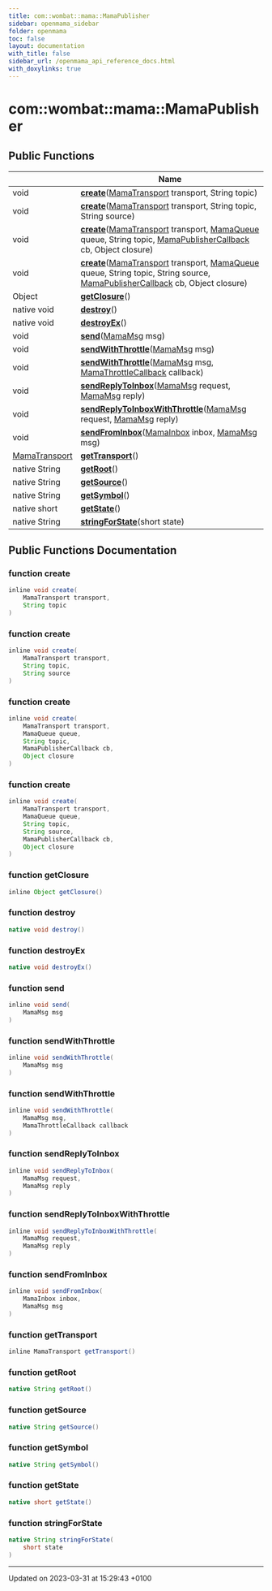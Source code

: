 ```yaml
---
title: com::wombat::mama::MamaPublisher
sidebar: openmama_sidebar
folder: openmama
toc: false
layout: documentation
with_title: false
sidebar_url: /openmama_api_reference_docs.html
with_doxylinks: true
---
```


# com::wombat::mama::MamaPublisher





## Public Functions

|                | Name           |
| -------------- | -------------- |
| void | **[create](classcom_1_1wombat_1_1mama_1_1MamaPublisher.html#function-create)**([MamaTransport](classcom_1_1wombat_1_1mama_1_1MamaTransport.html) transport, String topic) |
| void | **[create](classcom_1_1wombat_1_1mama_1_1MamaPublisher.html#function-create)**([MamaTransport](classcom_1_1wombat_1_1mama_1_1MamaTransport.html) transport, String topic, String source) |
| void | **[create](classcom_1_1wombat_1_1mama_1_1MamaPublisher.html#function-create)**([MamaTransport](classcom_1_1wombat_1_1mama_1_1MamaTransport.html) transport, [MamaQueue](classcom_1_1wombat_1_1mama_1_1MamaQueue.html) queue, String topic, [MamaPublisherCallback](interfacecom_1_1wombat_1_1mama_1_1MamaPublisherCallback.html) cb, Object closure) |
| void | **[create](classcom_1_1wombat_1_1mama_1_1MamaPublisher.html#function-create)**([MamaTransport](classcom_1_1wombat_1_1mama_1_1MamaTransport.html) transport, [MamaQueue](classcom_1_1wombat_1_1mama_1_1MamaQueue.html) queue, String topic, String source, [MamaPublisherCallback](interfacecom_1_1wombat_1_1mama_1_1MamaPublisherCallback.html) cb, Object closure) |
| Object | **[getClosure](classcom_1_1wombat_1_1mama_1_1MamaPublisher.html#function-getclosure)**() |
| native void | **[destroy](classcom_1_1wombat_1_1mama_1_1MamaPublisher.html#function-destroy)**() |
| native void | **[destroyEx](classcom_1_1wombat_1_1mama_1_1MamaPublisher.html#function-destroyex)**() |
| void | **[send](classcom_1_1wombat_1_1mama_1_1MamaPublisher.html#function-send)**([MamaMsg](classcom_1_1wombat_1_1mama_1_1MamaMsg.html) msg) |
| void | **[sendWithThrottle](classcom_1_1wombat_1_1mama_1_1MamaPublisher.html#function-sendwiththrottle)**([MamaMsg](classcom_1_1wombat_1_1mama_1_1MamaMsg.html) msg) |
| void | **[sendWithThrottle](classcom_1_1wombat_1_1mama_1_1MamaPublisher.html#function-sendwiththrottle)**([MamaMsg](classcom_1_1wombat_1_1mama_1_1MamaMsg.html) msg, [MamaThrottleCallback](interfacecom_1_1wombat_1_1mama_1_1MamaThrottleCallback.html) callback) |
| void | **[sendReplyToInbox](classcom_1_1wombat_1_1mama_1_1MamaPublisher.html#function-sendreplytoinbox)**([MamaMsg](classcom_1_1wombat_1_1mama_1_1MamaMsg.html) request, [MamaMsg](classcom_1_1wombat_1_1mama_1_1MamaMsg.html) reply) |
| void | **[sendReplyToInboxWithThrottle](classcom_1_1wombat_1_1mama_1_1MamaPublisher.html#function-sendreplytoinboxwiththrottle)**([MamaMsg](classcom_1_1wombat_1_1mama_1_1MamaMsg.html) request, [MamaMsg](classcom_1_1wombat_1_1mama_1_1MamaMsg.html) reply) |
| void | **[sendFromInbox](classcom_1_1wombat_1_1mama_1_1MamaPublisher.html#function-sendfrominbox)**([MamaInbox](classcom_1_1wombat_1_1mama_1_1MamaInbox.html) inbox, [MamaMsg](classcom_1_1wombat_1_1mama_1_1MamaMsg.html) msg) |
| [MamaTransport](classcom_1_1wombat_1_1mama_1_1MamaTransport.html) | **[getTransport](classcom_1_1wombat_1_1mama_1_1MamaPublisher.html#function-gettransport)**() |
| native String | **[getRoot](classcom_1_1wombat_1_1mama_1_1MamaPublisher.html#function-getroot)**() |
| native String | **[getSource](classcom_1_1wombat_1_1mama_1_1MamaPublisher.html#function-getsource)**() |
| native String | **[getSymbol](classcom_1_1wombat_1_1mama_1_1MamaPublisher.html#function-getsymbol)**() |
| native short | **[getState](classcom_1_1wombat_1_1mama_1_1MamaPublisher.html#function-getstate)**() |
| native String | **[stringForState](classcom_1_1wombat_1_1mama_1_1MamaPublisher.html#function-stringforstate)**(short state) |

## Public Functions Documentation

### function create

```java
inline void create(
    MamaTransport transport,
    String topic
)
```


### function create

```java
inline void create(
    MamaTransport transport,
    String topic,
    String source
)
```


### function create

```java
inline void create(
    MamaTransport transport,
    MamaQueue queue,
    String topic,
    MamaPublisherCallback cb,
    Object closure
)
```


### function create

```java
inline void create(
    MamaTransport transport,
    MamaQueue queue,
    String topic,
    String source,
    MamaPublisherCallback cb,
    Object closure
)
```


### function getClosure

```java
inline Object getClosure()
```


### function destroy

```java
native void destroy()
```


### function destroyEx

```java
native void destroyEx()
```


### function send

```java
inline void send(
    MamaMsg msg
)
```


### function sendWithThrottle

```java
inline void sendWithThrottle(
    MamaMsg msg
)
```


### function sendWithThrottle

```java
inline void sendWithThrottle(
    MamaMsg msg,
    MamaThrottleCallback callback
)
```


### function sendReplyToInbox

```java
inline void sendReplyToInbox(
    MamaMsg request,
    MamaMsg reply
)
```


### function sendReplyToInboxWithThrottle

```java
inline void sendReplyToInboxWithThrottle(
    MamaMsg request,
    MamaMsg reply
)
```


### function sendFromInbox

```java
inline void sendFromInbox(
    MamaInbox inbox,
    MamaMsg msg
)
```


### function getTransport

```java
inline MamaTransport getTransport()
```


### function getRoot

```java
native String getRoot()
```


### function getSource

```java
native String getSource()
```


### function getSymbol

```java
native String getSymbol()
```


### function getState

```java
native short getState()
```


### function stringForState

```java
native String stringForState(
    short state
)
```


-------------------------------

Updated on 2023-03-31 at 15:29:43 +0100